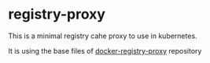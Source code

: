 # registry-proxy

This is a minimal registry cahe proxy to use in kubernetes. 

It is using the base files of [docker-registry-proxy](https://github.com/rpardini/docker-registry-proxy) repository 
